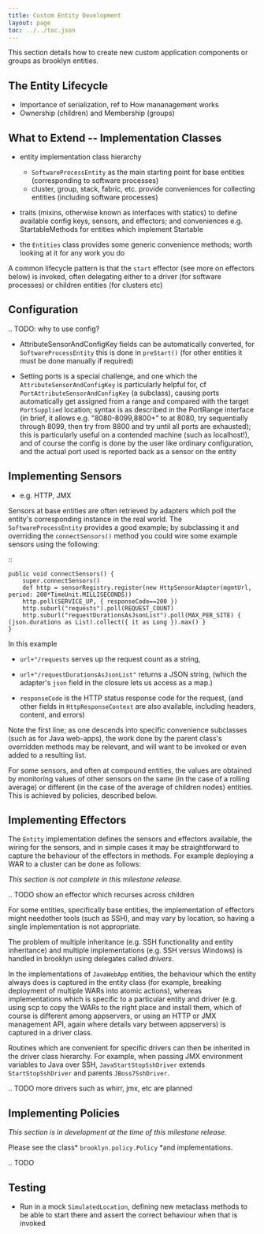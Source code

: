 ```yaml
---
title: Custom Entity Development
layout: page
toc: ../../toc.json
---
```


This section details how to create new custom application components or groups as brooklyn entities.

The Entity Lifecycle
--------------------

- Importance of serialization, ref to How mananagement works
- Ownership (children) and Membership (groups)

What to Extend -- Implementation Classes
----------------------------------------

- entity implementation class hierarchy

  - ``SoftwareProcessEntity`` as the main starting point for base entities (corresponding to software processes)
  - cluster, group, stack, fabric, etc. provide conveniences for collecting entities (including software processes)

- traits (mixins, otherwise known as interfaces with statics) to define available config keys, sensors, and effectors;
    and conveniences e.g. StartableMethods for entities which implement Startable

- the ``Entities`` class provides some generic convenience methods; worth looking at it for any work you do

A common lifecycle pattern is that the ``start`` effector (see more on effectors below) is invoked, 
often delegating either to a driver (for software processes) or children entities (for clusters etc)


Configuration
-------------

.. TODO: why to use config?

- AttributeSensorAndConfigKey fields can be automatically converted, for ``SoftwareProcessEntity``
  this is done in ``preStart()`` (for other entities it must be done manually if required)

- Setting ports is a special challenge, and one which the ``AttributeSensorAndConfigKey`` is particularly helpful for,
  cf ``PortAttributeSensorAndConfigKey`` (a subclass),
  causing ports automatically get assigned from a range and compared with the target ``PortSupplied`` location;
  syntax is as described in the PortRange interface (in brief, it allows e.g. "8080-8099,8800+" 
  to at 8080, try sequentially through 8099, then try from 8800 and try until all ports are exhausted);
  this is particularly useful on a contended machine (such as localhost!),
  and of course the config is done by the user like ordinary configuration,
  and the actual port used is reported back as a sensor on the entity
 

Implementing Sensors
--------------------

- e.g. HTTP, JMX

Sensors at base entities are often retrieved by adapters which poll the entity's corresponding instance in the real world.
The ``SoftwareProcessEntity`` provides a good example; by subclassing it and overriding the ``connectSensors()`` method
you could wire some example sensors using the following: 

::

    public void connectSensors() {
        super.connectSensors()
        def http = sensorRegistry.register(new HttpSensorAdapter(mgmtUrl, period: 200*TimeUnit.MILLISECONDS))
        http.poll(SERVICE_UP, { responseCode==200 })
        http.suburl("requests").poll(REQUEST_COUNT)
        http.suburl("requestDurationsAsJsonList").poll(MAX_PER_SITE) { (json.durations as List).collect({ it as Long }).max() }
    }

In this example

- ``url+"/requests`` serves up the request count as a string,

- ``url+"/requestDurationsAsJsonList"`` returns a JSON string, (which the adapter's ``json`` field in the closure lets us access as a map.)

- ``responseCode`` is the HTTP status response code for the request, (and other fields in ``HttpResponseContext`` are also available, including headers, content, and errors)

Note the first line; as one descends into specific convenience subclasses (such as for Java web-apps), the work done by the parent class's overridden methods may be relevant, and will want to be invoked or even added to a resulting list.

For some sensors, and often at compound entities, the values are obtained by monitoring values of other sensors on the same (in the case of a rolling average) or different (in the case of the average of children nodes) entities. This is achieved by policies, described below.


Implementing Effectors
----------------------

The ``Entity`` implementation defines the sensors and effectors available, the wiring for the sensors,
and in simple cases it may be straightforward to capture the behaviour of the effectors in methods.
For example deploying a WAR to a cluster can be done as follows:

*This section is not complete in this milestone release.*

.. TODO show an effector which recurses across children


For some entities, specifically base entities, the implementation of effectors might needother tools (such as SSH), and may vary by location, so having a single implementation is not appropriate.

The problem of multiple inheritance (e.g. SSH functionality and entity inheritance) and multiple implementations (e.g. SSH versus Windows) is handled in brooklyn using delegates called _drivers_. 

In the implementations of ``JavaWebApp`` entities, the behaviour which the entity always does is captured in the entity class (for example, breaking deployment of multiple WARs into atomic actions), whereas implementations which is specific to a particular entity and driver (e.g. using scp to copy the WARs to the right place and install them, which of course is different among appservers, or using an HTTP or JMX management API, again where details vary between appservers) is captured in a driver class.

Routines which are convenient for specific drivers can then be inherited in the driver class hierarchy. For example, when passing JMX environment variables to Java over SSH, ``JavaStartStopSshDriver`` extends ``StartStopSshDriver`` and parents ``JBoss7SshDriver``.

.. TODO more drivers such as whirr, jmx, etc are planned


Implementing Policies
---------------------

*This section is in development at the time of this milestone release.*

Please see the class* ``brooklyn.policy.Policy`` *and implementations.

.. TODO


Testing
-------

* Run in a mock ``SimulatedLocation``, defining new metaclass methods to be able to start there and assert the correct behaviour when that is invoked
